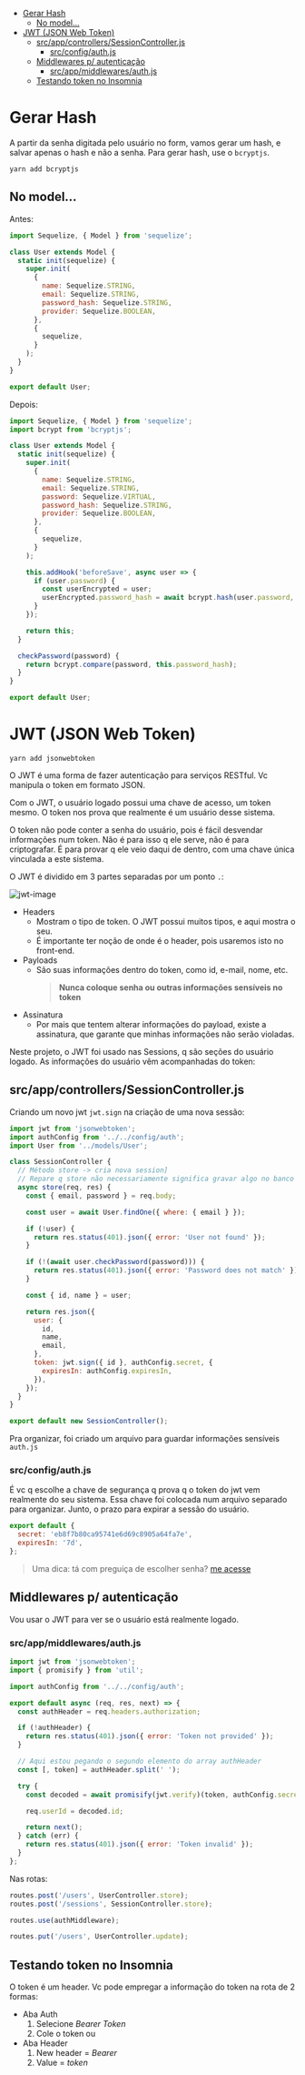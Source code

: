 <!-- TOC -->

- [Gerar Hash](#gerar-hash)
  - [No model...](#no-model)
- [JWT (JSON Web Token)](#jwt-json-web-token)
  - [src/app/controllers/SessionController.js](#srcappcontrollerssessioncontrollerjs)
    - [src/config/auth.js](#srcconfigauthjs)
  - [Middlewares p/ autenticação](#middlewares-p-autenticação)
    - [src/app/middlewares/auth.js](#srcappmiddlewaresauthjs)
  - [Testando token no Insomnia](#testando-token-no-insomnia)

<!-- /TOC -->

# Gerar Hash

A partir da senha digitada pelo usuário no form, vamos gerar um hash, e salvar
apenas o hash e não a senha. Para gerar hash, use o `bcryptjs`.

`yarn add bcryptjs`

## No model...

Antes:

```javascript
import Sequelize, { Model } from 'sequelize';

class User extends Model {
  static init(sequelize) {
    super.init(
      {
        name: Sequelize.STRING,
        email: Sequelize.STRING,
        password_hash: Sequelize.STRING,
        provider: Sequelize.BOOLEAN,
      },
      {
        sequelize,
      }
    );
  }
}

export default User;
```

Depois:

```javascript
import Sequelize, { Model } from 'sequelize';
import bcrypt from 'bcryptjs';

class User extends Model {
  static init(sequelize) {
    super.init(
      {
        name: Sequelize.STRING,
        email: Sequelize.STRING,
        password: Sequelize.VIRTUAL,
        password_hash: Sequelize.STRING,
        provider: Sequelize.BOOLEAN,
      },
      {
        sequelize,
      }
    );

    this.addHook('beforeSave', async user => {
      if (user.password) {
        const userEncrypted = user;
        userEncrypted.password_hash = await bcrypt.hash(user.password, 8);
      }
    });

    return this;
  }

  checkPassword(password) {
    return bcrypt.compare(password, this.password_hash);
  }
}

export default User;
```

# JWT (JSON Web Token)

`yarn add jsonwebtoken`

O JWT é uma forma de fazer autenticação para serviços RESTful. Vc manipula o
token em formato JSON.

Com o JWT, o usuário logado possui uma chave de acesso, um token mesmo. O token
nos prova que realmente é um usuário desse sistema.

O token não pode conter a senha do usuário, pois é fácil desvendar informações
num token. Não é para isso q ele serve, não é para criptografar. É para provar q
ele veio daqui de dentro, com uma chave única vinculada a este sistema.

O JWT é dividido em 3 partes separadas por um ponto `.`:

![jwt-image](/Caderno_de_Anotacoes/6-Gerar-hash_JWT/images/img1.png)

- Headers
  - Mostram o tipo de token. O JWT possui muitos tipos, e aqui mostra o seu.
  - É importante ter noção de onde é o header, pois usaremos isto no front-end.
- Payloads
  - São suas informações dentro do token, como id, e-mail, nome, etc.
    > **Nunca coloque senha ou outras informações sensíveis no token**
- Assinatura
  - Por mais que tentem alterar informações do payload, existe a assinatura, que
    garante que minhas informações não serão violadas.

Neste projeto, o JWT foi usado nas Sessions, q são seções do usuário logado.
As informações do usuário vêm acompanhadas do token:

## src/app/controllers/SessionController.js

Criando um novo jwt `jwt.sign` na criação de uma nova sessão:

```javascript
import jwt from 'jsonwebtoken';
import authConfig from '../../config/auth';
import User from '../models/User';

class SessionController {
  // Método store -> cria nova session]
  // Repare q store não necessariamente significa gravar algo no banco
  async store(req, res) {
    const { email, password } = req.body;

    const user = await User.findOne({ where: { email } });

    if (!user) {
      return res.status(401).json({ error: 'User not found' });
    }

    if (!(await user.checkPassword(password))) {
      return res.status(401).json({ error: 'Password does not match' });
    }

    const { id, name } = user;

    return res.json({
      user: {
        id,
        name,
        email,
      },
      token: jwt.sign({ id }, authConfig.secret, {
        expiresIn: authConfig.expiresIn,
      }),
    });
  }
}

export default new SessionController();
```

Pra organizar, foi criado um arquivo para guardar informações sensíveis `auth.js`

### src/config/auth.js

É vc q escolhe a chave de segurança q prova q o token do jwt vem realmente do
seu sistema. Essa chave foi colocada num arquivo separado para organizar. Junto,
o prazo para expirar a sessão do usuário.

```javascript
export default {
  secret: 'eb8f7b80ca95741e6d69c8905a64fa7e',
  expiresIn: '7d',
};
```

> Uma dica: tá com preguiça de escolher senha? [me acesse](https://www.md5online.org)

## Middlewares p/ autenticação

Vou usar o JWT para ver se o usuário está realmente logado.

### src/app/middlewares/auth.js

```javascript
import jwt from 'jsonwebtoken';
import { promisify } from 'util';

import authConfig from '../../config/auth';

export default async (req, res, next) => {
  const authHeader = req.headers.authorization;

  if (!authHeader) {
    return res.status(401).json({ error: 'Token not provided' });
  }

  // Aqui estou pegando o segundo elemento do array authHeader
  const [, token] = authHeader.split(' ');

  try {
    const decoded = await promisify(jwt.verify)(token, authConfig.secret);

    req.userId = decoded.id;

    return next();
  } catch (err) {
    return res.status(401).json({ error: 'Token invalid' });
  }
};
```

Nas rotas:

```javascript
routes.post('/users', UserController.store);
routes.post('/sessions', SessionController.store);

routes.use(authMiddleware);

routes.put('/users', UserController.update);
```

## Testando token no Insomnia

O token é um header. Vc pode empregar a informação do token na rota de 2 formas:

- Aba Auth
  1. Selecione _Bearer Token_
  2. Cole o token
     ou
- Aba Header
  1. New header = _Bearer_
  2. Value = _token_

